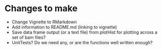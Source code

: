 # Changes to make

- Change Vignette to RMarkdown
- Add information to README.md (linking to vignette)
- Save data frame output (or a text file) from plotHist for plotting across a set of bam files?
- UnitTests? Do we need any, or are the functions well written enough?